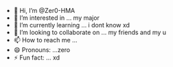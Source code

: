 - 👋 Hi, I’m @Zer0-HMA
- 👀 I’m interested in ... my major
- 🌱 I’m currently learning ... i dont know xd
- 💞️ I’m looking to collaborate on ... my friends and my u
- 📫 How to reach me ... 
- 😄 Pronouns: ...zero
- ⚡ Fun fact: ... xd

<!---
Zer0-HMA/Zer0-HMA is a ✨ special ✨ repository because its `README.md` (this file) appears on your GitHub profile.
You can click the Preview link to take a look at your changes.
--->
